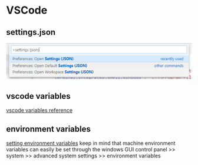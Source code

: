 # VSCode

## settings.json

![Ctrl+Shift+P](4728531e-72e4-4a8a-a3de-3fd85525c073.png "Ctrl+Shift+P")

## vscode variables

[vscode variables reference](https://code.visualstudio.com/docs/editor/variables-reference) 

## environment variables

[setting environment variables](https://docs.microsoft.com/en-us/dotnet/api/system.environment.setenvironmentvariable)
keep in mind that machine environment variables can easily be set through the windows GUI control panel >> system >> advanced system settings >> environment variables
